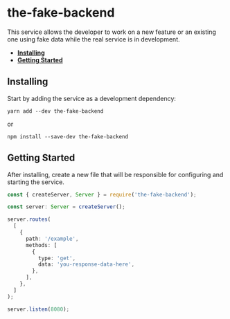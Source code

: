 # the-fake-backend

This service allows the developer to work on a new feature or an existing one using fake data while the real service is in development.

* [**Installing**](#installing)
* [**Getting Started**](#getting-started)

## Installing

Start by adding the service as a development dependency:

```
yarn add --dev the-fake-backend
```

or

```
npm install --save-dev the-fake-backend
```

## Getting Started

After installing, create a new file that will be responsible for configuring and starting the service.

```typescript
const { createServer, Server } = require('the-fake-backend');

const server: Server = createServer();

server.routes(
  [
    {
      path: '/example',
      methods: [
        {
          type: 'get',
          data: 'you-response-data-here',
        },
      ],
    },
  ]
);

server.listen(8080);
```
